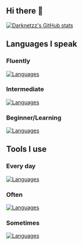 ## Hi there 👋
[![Darknetzz's GitHub stats](https://github-readme-stats.vercel.app/api?username=Darknetzz&show_icons=true&theme=cobalt)](https://github.com/Darknetzz/github-readme-stats)
<!--
  
  [![Darknetzz's GitHub stats](https://github-readme-stats.vercel.app/api?username=Darknetzz&include_all_commits=true&theme=cobalt)](https://github.com/Darknetzz/github-readme-stats)

-->
## Languages I speak
### Fluently
[![Languages](https://skillicons.dev/icons?i=js,html,css,jquery,bash,php,py)](https://skillicons.dev)

### Intermediate
[![Languages](https://skillicons.dev/icons?i=mysql,powershell,r)](https://skillicons.dev)

### Beginner/Learning
[![Languages](https://skillicons.dev/icons?i=laravel,lua,flutter,rust)](https://skillicons.dev)

## Tools I use
### Every day
[![Languages](https://skillicons.dev/icons?i=ansible,bootstrap,linux,ubuntu,github,gitlab,vscode)](https://skillicons.dev)

### Often
[![Languages](https://skillicons.dev/icons?i=debian,docker,nginx,vim,md,stackoverflow)](https://skillicons.dev)

### Sometimes
[![Languages](https://skillicons.dev/icons?i=obsidian,raspberrypi,azure,django,flask,gcp,kali,mongodb,postman,symfony)](https://skillicons.dev)

<!--
**Darknetzz/Darknetzz** is a ✨ _special_ ✨ repository because its `README.md` (this file) appears on your GitHub profile.

Here are some ideas to get you started:

- 🔭 I’m currently working on ...
- 🌱 I’m currently learning ...
- 👯 I’m looking to collaborate on ...
- 🤔 I’m looking for help with ...
- 💬 Ask me about ...
- 📫 How to reach me: ...
- 😄 Pronouns: ...
- ⚡ Fun fact: ...
-->
